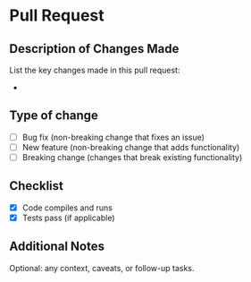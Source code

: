 # Pull Request

## Description of Changes Made

List the key changes made in this pull request:

- 


## Type of change

- [ ] Bug fix (non-breaking change that fixes an issue)
- [ ] New feature (non-breaking change that adds functionality)
- [ ] Breaking change (changes that break existing functionality)

## Checklist

- [x] Code compiles and runs
- [x] Tests pass (if applicable)

## Additional Notes

Optional: any context, caveats, or follow-up tasks.
